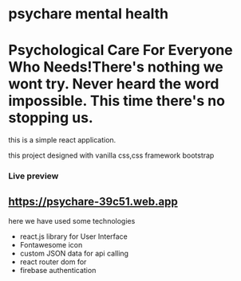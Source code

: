 # psychare mental health
# Psychological Care For Everyone Who Needs!There's nothing we wont try. Never heard the word impossible. This time there's no stopping us.
this is a simple react application.

this project designed with vanilla css,css framework bootstrap

### Live preview
## https://psychare-39c51.web.app

here we have used some technologies
- react.js library for User Interface
- Fontawesome icon
- custom JSON data for api calling
- react router dom for 
- firebase authentication